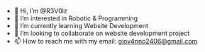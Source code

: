- 👋 Hi, I’m @R3V0lz
- 👀 I’m interested in Robotic & Programming
- 🌱 I’m currently learning Website Development
- 💞️ I’m looking to collaborate on website development project
- 📫 How to reach me with my email: giov4nno2406@gmail.com

<!---
R3V0lz/R3V0lz is a ✨ special ✨ repository because its `README.md` (this file) appears on your GitHub profile.
You can click the Preview link to take a look at your changes.
--->
